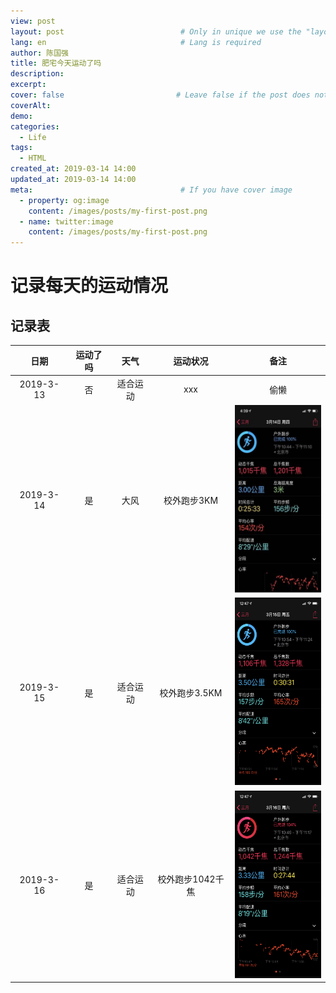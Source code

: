 ```yaml
---
view: post
layout: post                          # Only in unique we use the "layout: post"
lang: en                              # Lang is required
author: 陈国强
title: 肥宅今天运动了吗
description:
excerpt:
cover: false                         # Leave false if the post does not have cover image, if there is set to true
coverAlt:
demo:
categories:
  - Life
tags: 
  - HTML
created_at: 2019-03-14 14:00
updated_at: 2019-03-14 14:00
meta:                                 # If you have cover image
  - property: og:image
    content: /images/posts/my-first-post.png
  - name: twitter:image
    content: /images/posts/my-first-post.png
---
```



# 记录每天的运动情况

## 记录表

|日期|运动了吗|天气|运动状况|备注|
|:----:|:-----:|:----:|:----:|:----:|
|2019-3-13 |否|适合运动|xxx|偷懒|
|2019-3-14 |是|大风|校外跑步3KM|<img src="../img/2019-03-14.jpg" height="300" width="150">|
|2019-3-15 |是|适合运动|校外跑步3.5KM|<img src="../img/2019-03-15.png" height="300" width="150">|
|2019-3-16 |是|适合运动|校外跑步1042千焦|<img src="../img/2019-03-16.png" height="300" width="150">|